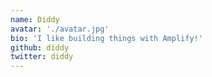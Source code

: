 ```yaml
---
name: Diddy
avatar: './avatar.jpg'
bio: 'I like building things with Amplify!'
github: diddy
twitter: diddy
---
```

